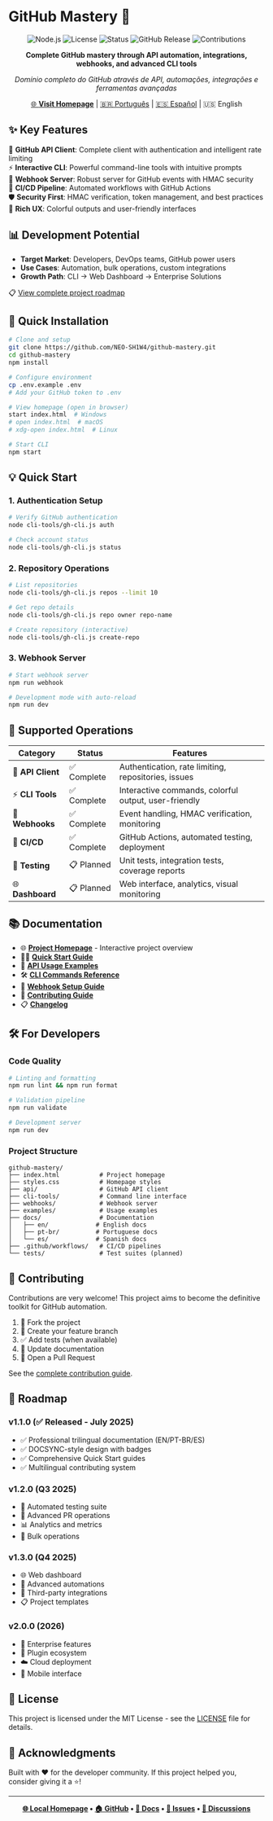 # GitHub Mastery 🚀

<div align="center">

![Node.js](https://img.shields.io/badge/node.js-v18+-green.svg)
![License](https://img.shields.io/badge/license-MIT-blue.svg)
![Status](https://img.shields.io/badge/status-stable-brightgreen.svg)
![GitHub Release](https://img.shields.io/badge/release-v1.1.0-orange.svg)
![Contributions](https://img.shields.io/badge/contributions-welcome-brightgreen.svg)

**Complete GitHub mastery through API automation, integrations, webhooks, and advanced CLI tools**

*Domínio completo do GitHub através de API, automações, integrações e ferramentas avançadas*

[🌐 **Visit Homepage**](https://neo-sh1w4.github.io/github_mastery/) | [🇧🇷 Português](./docs/pt-br/README.md) | [🇪🇸 Español](./docs/es/README.md) | 🇺🇸 English

</div>

## ✨ Key Features

🔌 **GitHub API Client**: Complete client with authentication and intelligent rate limiting  
⚡ **Interactive CLI**: Powerful command-line tools with intuitive prompts  
🔗 **Webhook Server**: Robust server for GitHub events with HMAC security  
🔄 **CI/CD Pipeline**: Automated workflows with GitHub Actions  
🛡️ **Security First**: HMAC verification, token management, and best practices  
🎨 **Rich UX**: Colorful outputs and user-friendly interfaces  

## 📊 Development Potential

- **Target Market**: Developers, DevOps teams, GitHub power users
- **Use Cases**: Automation, bulk operations, custom integrations  
- **Growth Path**: CLI → Web Dashboard → Enterprise Solutions

📋 [View complete project roadmap](#-roadmap)

## 🚀 Quick Installation

```bash
# Clone and setup
git clone https://github.com/NEO-SH1W4/github-mastery.git
cd github-mastery
npm install

# Configure environment
cp .env.example .env
# Add your GitHub token to .env

# View homepage (open in browser)
start index.html  # Windows
# open index.html  # macOS
# xdg-open index.html  # Linux

# Start CLI
npm start
```

## 💡 Quick Start

### 1. Authentication Setup
```bash
# Verify GitHub authentication
node cli-tools/gh-cli.js auth

# Check account status
node cli-tools/gh-cli.js status
```

### 2. Repository Operations
```bash
# List repositories
node cli-tools/gh-cli.js repos --limit 10

# Get repo details
node cli-tools/gh-cli.js repo owner repo-name

# Create repository (interactive)
node cli-tools/gh-cli.js create-repo
```

### 3. Webhook Server
```bash
# Start webhook server
npm run webhook

# Development mode with auto-reload
npm run dev
```

## 🧩 Supported Operations

| Category | Status | Features |
|----------|--------|----------|
| 🔌 **API Client** | ✅ Complete | Authentication, rate limiting, repositories, issues |
| ⚡ **CLI Tools** | ✅ Complete | Interactive commands, colorful output, user-friendly |
| 🔗 **Webhooks** | ✅ Complete | Event handling, HMAC verification, monitoring |
| 🔄 **CI/CD** | ✅ Complete | GitHub Actions, automated testing, deployment |
| 🧪 **Testing** | 📋 Planned | Unit tests, integration tests, coverage reports |
| 🌐 **Dashboard** | 📋 Planned | Web interface, analytics, visual monitoring |

## 📚 Documentation

- 🌐 [**Project Homepage**](./index.html) - Interactive project overview
- 🏃‍♂️ [**Quick Start Guide**](./docs/en/QUICKSTART.md)
- 🔌 [**API Usage Examples**](./examples/)
- 🛠️ [**CLI Commands Reference**](./docs/en/CLI.md)
- 🔗 [**Webhook Setup Guide**](./docs/en/WEBHOOKS.md)
- 🤝 [**Contributing Guide**](./CONTRIBUTING.md)
- 📋 [**Changelog**](./CHANGELOG.md)

## 🛠️ For Developers

### Code Quality
```bash
# Linting and formatting
npm run lint && npm run format

# Validation pipeline
npm run validate

# Development server
npm run dev
```

### Project Structure
```
github-mastery/
├── index.html           # Project homepage
├── styles.css           # Homepage styles
├── api/                 # GitHub API client
├── cli-tools/           # Command line interface
├── webhooks/            # Webhook server
├── examples/            # Usage examples
├── docs/                # Documentation
│   ├── en/             # English docs
│   ├── pt-br/          # Portuguese docs
│   └── es/             # Spanish docs
├── .github/workflows/   # CI/CD pipelines
└── tests/               # Test suites (planned)
```

## 🤝 Contributing

Contributions are very welcome! This project aims to become the definitive toolkit for GitHub automation.

1. 🍴 Fork the project
2. 🌟 Create your feature branch
3. ✅ Add tests (when available)
4. 📝 Update documentation
5. 🚀 Open a Pull Request

See the [complete contribution guide](./CONTRIBUTING.md).

## 🎯 Roadmap

### v1.1.0 (✅ Released - July 2025)
- ✅ Professional trilingual documentation (EN/PT-BR/ES)
- ✅ DOCSYNC-style design with badges
- ✅ Comprehensive Quick Start guides
- ✅ Multilingual contributing system

### v1.2.0 (Q3 2025)
- 🧪 Automated testing suite
- 🔄 Advanced PR operations
- 📊 Analytics and metrics
- 🔧 Bulk operations

### v1.3.0 (Q4 2025)
- 🌐 Web dashboard
- 🤖 Advanced automations
- 🔗 Third-party integrations
- 📋 Project templates

### v2.0.0 (2026)
- 🏢 Enterprise features
- 🧩 Plugin ecosystem
- ☁️ Cloud deployment
- 📱 Mobile interface

## 📜 License

This project is licensed under the MIT License - see the [LICENSE](LICENSE) file for details.

## 🌟 Acknowledgments

Built with ❤️ for the developer community. If this project helped you, consider giving it a ⭐!

---

<div align="center">

**[🌐 Local Homepage](./index.html) • [🏠 GitHub](https://github.com/NEO-SH1W4/github-mastery) • [📖 Docs](https://github.com/NEO-SH1W4/github-mastery#readme) • [🐛 Issues](https://github.com/NEO-SH1W4/github-mastery/issues) • [💬 Discussions](https://github.com/NEO-SH1W4/github-mastery/discussions)**

</div>

